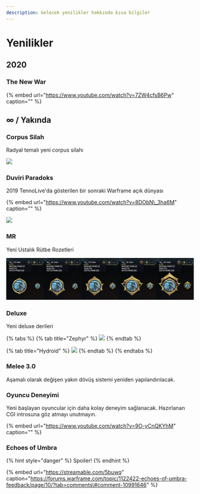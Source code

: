 ```yaml
---
description: Gelecek yenilikler hakkında kısa bilgiler
---
```


# Yenilikler

## 2020

### The New War

{% embed url="https://www.youtube.com/watch?v=7ZW4cfsB6Pw" caption="" %}

## ∞ / Yakında

### Corpus Silah

Radyal temalı yeni corpus silahı

![](https://n9e5v4d8.ssl.hwcdn.net/uploads/a1ca3cffbbb4c9d91d01c6da01cbbae6.jpg)

### Duviri Paradoks

2019 TennoLive'da gösterilen bir sonraki Warframe açık dünyası

{% embed url="https://www.youtube.com/watch?v=8DObN\_3ha6M" caption="" %}

![](https://blobscdn.gitbook.com/v0/b/gitbook-28427.appspot.com/o/assets%2F-Lo4Algoh5VxuUALWAd2%2F-LrUwdBC0BiiESramlTW%2F-LrUwlobLZkwvDUrTm21%2F9e9a604ac04b060fad079e47a91e2037.webp?alt=media&token=ef93e1a7-226f-4fa5-b3ac-179096f0942b)

### MR <a id="mr"></a>

Yeni Ustalık Rütbe Rozetleri

![](.gitbook/assets/assets_-lgoamcq2h0squvaydqb_-lmmsxg5h8evry9jm2wt_-lmmzo7uqhe9ws45vs15_image.webp)

### Deluxe

Yeni deluxe derileri

{% tabs %}
{% tab title="Zephyr" %}
![](https://blobscdn.gitbook.com/v0/b/gitbook-28427.appspot.com/o/assets%2F-Lo4Algoh5VxuUALWAd2%2F-LrUwdBC0BiiESramlTW%2F-LrUxBBNjP5O59p9jc2_%2Fassets_-lgoamcq2h0squvaydqb_-lmncuuupph177e2kvn2_-lmnd49warqwjata2yqm_image.webp?alt=media&token=5f01e36d-00cc-4962-8101-dc3e0ba72548)
{% endtab %}

{% tab title="Hydroid" %}
![](https://cdnb.artstation.com/p/assets/images/images/021/376/035/large/liger-inuzuka-hydroid-deluxe-fin-wtrmrk.jpg)
{% endtab %}
{% endtabs %}

### Melee 3.0

Aşamalı olarak değişen yakın dövüş sistemi yeniden yapılandırılacak.

### Oyuncu Deneyimi

Yeni başlayan oyuncular için daha kolay deneyim sağlanacak. Hazırlanan CGI introsuna göz atmayı unutmayın.

{% embed url="https://www.youtube.com/watch?v=9O-yCnQKYhM" caption="" %}

### Echoes of Umbra

{% hint style="danger" %}
Spoiler!
{% endhint %}

{% embed url="https://streamable.com/5buwq" caption="https://forums.warframe.com/topic/1122422-echoes-of-umbra-feedback/page/10/?tab=comments\#comment-10991646" %}

